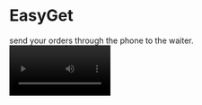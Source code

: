 # EasyGet
send your orders through the phone to the waiter.
<video src='https://github.com/avihu2929/EasyGet/blob/master/video.mp4' width=180/>
